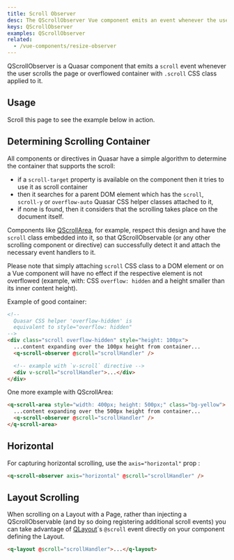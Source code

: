 ```yaml
---
title: Scroll Observer
desc: The QScrollObserver Vue component emits an event whenever the user scrolls the page or the parent scrollable container.
keys: QScrollObserver
examples: QScrollObserver
related:
  - /vue-components/resize-observer
---
```


QScrollObserver is a Quasar component that emits a `scroll` event whenever the user scrolls the page or overflowed container with `.scroll` CSS class applied to it.

<DocApi file="QScrollObserver" />

## Usage

Scroll this page to see the example below in action.

<DocExample title="Basic" file="Basic" />

## Determining Scrolling Container

All components or directives in Quasar have a simple algorithm to determine the container that supports the scroll:

- if a `scroll-target` property is available on the component then it tries to use it as scroll container
- then it searches for a parent DOM element which has the `scroll`, `scroll-y` or `overflow-auto` Quasar CSS helper classes attached to it,
- if none is found, then it considers that the scrolling takes place on the document itself.

Components like [QScrollArea](/vue-components/scroll-area), for example, respect this design and have the `scroll` class embedded into it, so that QScrollObservable (or any other scrolling component or directive) can successfully detect it and attach the necessary event handlers to it.

Please note that simply attaching `scroll` CSS class to a DOM element or on a Vue component will have no effect if the respective element is not overflowed (example, with: CSS `overflow: hidden` and a height smaller than its inner content height).

Example of good container:

```html
<!--
  Quasar CSS helper 'overflow-hidden' is
  equivalent to style="overflow: hidden"
-->
<div class="scroll overflow-hidden" style="height: 100px">
  ...content expanding over the 100px height from container...
  <q-scroll-observer @scroll="scrollHandler" />

  <!-- example with `v-scroll` directive -->
  <div v-scroll="scrollHandler">...</div>
</div>
```

One more example with QScrollArea:

```html
<q-scroll-area style="width: 400px; height: 500px;" class="bg-yellow">
  ...content expanding over the 500px height from container...
  <q-scroll-observer @scroll="scrollHandler" />
</q-scroll-area>
```

## Horizontal

For capturing horizontal scrolling, use the `axis="horizontal"` prop :

```html
<q-scroll-observer axis="horizontal" @scroll="scrollHandler" />
```

## Layout Scrolling

When scrolling on a Layout with a Page, rather than injecting a QScrollObservable (and by so doing registering additional scroll events) you can take advantage of [QLayout](/layout/layout)´s `@scroll` event directly on your component defining the Layout.

```html
<q-layout @scroll="scrollHandler">...</q-layout>
```
